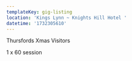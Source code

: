 ```yaml
---
templateKey: gig-listing
location: 'Kings Lynn ~ Knights Hill Hotel '
datetime: '1732305610'
---
```

T﻿hursfords Xmas Visitors 

1﻿ x 60 session